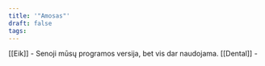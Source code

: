 ```yaml
---
title: '"Amosas"'
draft: false
tags:
---
```

[[Eik]] - Senoji mūsų programos versija, bet vis dar naudojama.
[[Dental]] - 
